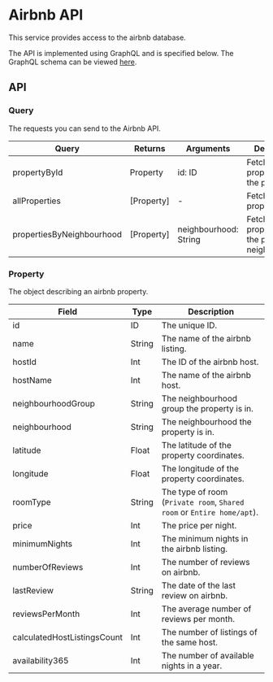 # Airbnb API

This service provides access to the airbnb database.

The API is implemented using GraphQL and is specified below.
The GraphQL schema can be viewed [here](https://github.com/johannschwabe/ASEv3/blob/main/airbnb-api/src/main/resources/schema.graphqls).

## API

### Query

The requests you can send to the Airbnb API.

| Query                     | Returns    | Arguments             | Description                                         |
|---------------------------|------------|-----------------------|-----------------------------------------------------|
| propertyById              | Property   | id: ID                | Fetch the property with the provided ID.            |
| allProperties             | [Property] | -                     | Fetch all properties.                               |
| propertiesByNeighbourhood | [Property] | neighbourhood: String | Fetch all properties in the provided neighbourhood. |

### Property

The object describing an airbnb property.

| Field                       | Type   | Description                                                                  |
|-----------------------------|--------|------------------------------------------------------------------------------|
| id                          | ID     | The unique ID.                                                               |
| name                        | String | The name of the airbnb listing.                                              |
| hostId                      | Int    | The ID of the airbnb host.                                                   |
| hostName                    | Int    | The name of the airbnb host.                                                 |
| neighbourhoodGroup          | String | The neighbourhood group the property is in.                                  |
| neighbourhood               | String | The neighbourhood the property is in.                                        |
| latitude                    | Float  | The latitude of the property coordinates.                                    |
| longitude                   | Float  | The longitude of the property coordinates.                                   |
| roomType                    | String | The type of room (``Private room``, ``Shared room`` or ``Entire home/apt``). |
| price                       | Int    | The price per night.                                                         |
| minimumNights               | Int    | The minimum nights in the airbnb listing.                                    |
| numberOfReviews             | Int    | The number of reviews on airbnb.                                             |
| lastReview                  | String | The date of the last review on airbnb.                                       |
| reviewsPerMonth             | Int    | The average number of reviews per month.                                     |
| calculatedHostListingsCount | Int    | The number of listings of the same host.                                     |
| availability365             | Int    | The number of available nights in a year.                                    |

